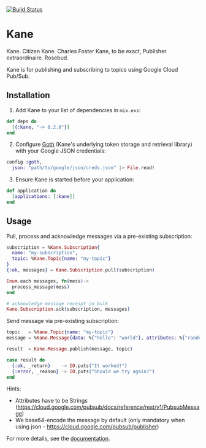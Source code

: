 [![Build Status](https://travis-ci.org/peburrows/kane.svg?branch=master)](https://travis-ci.org/peburrows/kane)

# Kane

Kane. Citizen Kane. Charles Foster Kane, to be exact, Publisher extraordinaire. Rosebud.

Kane is for publishing and subscribing to topics using Google Cloud Pub/Sub.

## Installation

1. Add Kane to your list of dependencies in `mix.exs`:
  ```elixir
  def deps do
    [{:kane, "~> 0.2.0"}]
  end
  ```

2. Configure [Goth](https://github.com/peburrows/goth) (Kane's underlying token storage and retrieval library) with your Google JSON credentials:
  ```elixir
  config :goth,
    json: "path/to/google/json/creds.json" |> File.read!
  ```

3. Ensure Kane is started before your application:
  ```elixir
  def application do
    [applications: [:kane]]
  end
  ```


## Usage

Pull, process and acknowledge messages via a pre-existing subscription:

```elixir
subscription = %Kane.Subscription{
  name: "my-subscription",
  topic: %Kane.Topic{name: "my-topic"}
}
{:ok, messages} = Kane.Subscription.pull(subscription)

Enum.each messages, fn(mess)->
  process_message(mess)
end

# acknowledge message receipt in bulk
Kane.Subscription.ack(subscription, messages)
```

Send message via pre-existing subscription:
```elixir
topic   = %Kane.Topic{name: "my-topic"}
message = %Kane.Message{data: %{"hello": "world"}, attributes: %{"random" => "attr"}}

result  = Kane.Message.publish(message, topic)

case result do 
  {:ok, _return}    -> IO.puts("It worked!")
  {:error, _reason} -> IO.puts("Should we try again?")
end
```
Hints: 
- Attributes have to be Strings (https://cloud.google.com/pubsub/docs/reference/rest/v1/PubsubMessage)
- We base64-encode the message by default (only mandatory when using json - https://cloud.google.com/pubsub/publisher)

For more details, see the [documentation](http://hexdocs.pm/kane).

